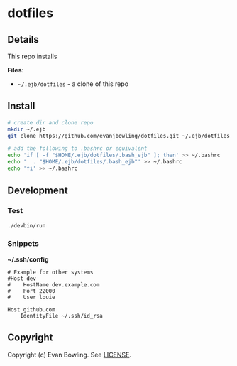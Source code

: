 # dotfiles

## Details

This repo installs

__Files__:


* `~/.ejb/dotfiles` - a clone of this repo

## Install

```bash
# create dir and clone repo
mkdir ~/.ejb
git clone https://github.com/evanjbowling/dotfiles.git ~/.ejb/dotfiles

# add the following to .bashrc or equivalent
echo 'if [ -f "$HOME/.ejb/dotfiles/.bash_ejb" ]; then' >> ~/.bashrc
echo '  . "$HOME/.ejb/dotfiles/.bash_ejb"' >> ~/.bashrc
echo 'fi' >> ~/.bashrc
```

## Development

### Test

```bash
./devbin/run
```

### Snippets

__~/.ssh/config__

```
# Example for other systems
#Host dev
#    HostName dev.example.com
#    Port 22000
#    User louie

Host github.com
    IdentityFile ~/.ssh/id_rsa
```

## Copyright

Copyright (c) Evan Bowling. See [LICENSE](LICENSE).
